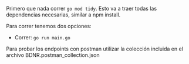 Primero que nada correr `go mod tidy`.
Esto va a traer todas las dependencias necesarias, similar a npm install.

Para correr tenemos dos opciones:

- Correr: `go run main.go`

Para probar los endpoints con postman utilizar la colección incluida en el archivo BDNR.postman_collection.json
